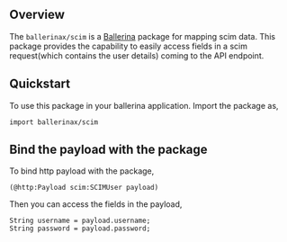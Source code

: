 ## Overview
The `ballerinax/scim` is a [Ballerina](https://ballerina.io/) package for mapping scim data. This package provides the capability to easily access fields in a scim request(which contains the user details) coming to the API endpoint.

## Quickstart
To use this package in your ballerina application.
Import the package as,

```ballerina
import ballerinax/scim
```
## Bind the payload with the package
To bind http payload with the package, 
```ballerina
(@http:Payload scim:SCIMUser payload)

```
Then you can access the fields in the payload,
```ballerina
String username = payload.username;
String password = payload.password;
```
